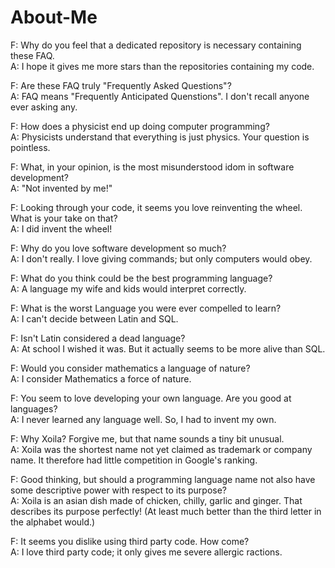 # About-Me

F: Why do you feel that a dedicated repository is necessary containing these FAQ.
<br>
A: I hope it gives me more stars than the repositories containing my code.

F: Are these FAQ truly "Frequently Asked Questions"?
<br>
A: FAQ means "Frequently Anticipated Quenstions". I don't recall anyone ever asking any.

F: How does a physicist end up doing computer programming?
<br>
A: Physicists understand that everything is just physics. Your question is pointless.

F: What, in your opinion, is the most misunderstood idom in software development?
<br>
A: "Not invented by me!"

F: Looking through your code, it seems you love reinventing the wheel. What is your take on that?
<br>
A: I did invent the wheel!

F: Why do you love software development so much?
<br>
A: I don't really. I love giving commands; but only computers would obey.

F: What do you think could be the best programming language?
<br>
A: A language my wife and kids would interpret correctly.

F: What is the worst Language you were ever compelled to learn?
<br>
A: I can't decide between Latin and SQL.

F: Isn't Latin considered a dead language?
<br>
A: At school I wished it was. But it actually seems to be more alive than SQL.

F: Would you consider mathematics a language of nature?
<br>
A: I consider Mathematics a force of nature.

F: You seem to love developing your own language. Are you good at languages?
<br>
A: I never learned any language well. So, I had to invent my own.

F: Why Xoila? Forgive me, but that name sounds a tiny bit unusual.
<br>
A: Xoila was the shortest name not yet claimed as trademark or company name. It therefore had little competition in Google's ranking.

F: Good thinking, but should a programming language name not also have some descriptive power with respect to its purpose?
<br>
A: Xoila is an asian dish made of chicken, chilly, garlic and ginger. That describes its purpose perfectly! (At least much better than the third letter in the alphabet would.)

F: It seems you dislike using third party code. How come?
<br>
A: I love third party code; it only gives me severe allergic ractions.

